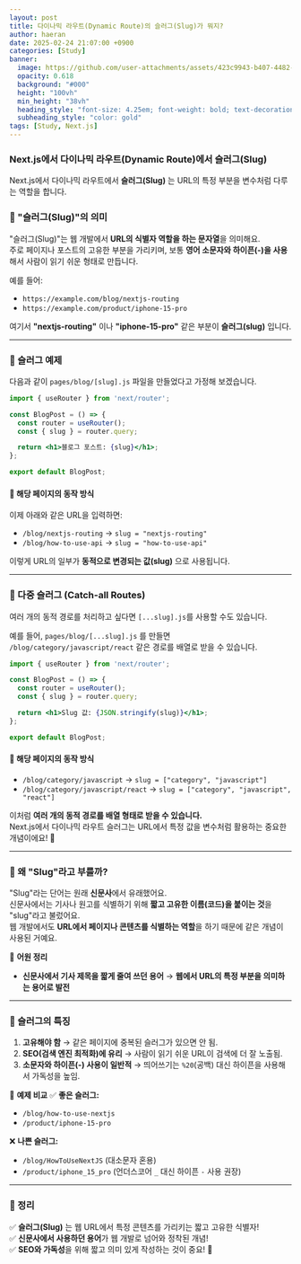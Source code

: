 ```yaml
---
layout: post
title: 다이나믹 라우트(Dynamic Route)의 슬러그(Slug)가 뭐지?
author: haeran
date: 2025-02-24 21:07:00 +0900
categories: [Study]
banner:
  image: https://github.com/user-attachments/assets/423c9943-b407-4482-84c1-cfedc2afc245
  opacity: 0.618
  background: "#000"
  height: "100vh"
  min_height: "38vh"
  heading_style: "font-size: 4.25em; font-weight: bold; text-decoration: underline"
  subheading_style: "color: gold"
tags: [Study, Next.js]
---
```


### Next.js에서 다이나믹 라우트(Dynamic Route)에서 슬러그(Slug)
Next.js에서 다이나믹 라우트에서 **슬러그(Slug)** 는 URL의 특정 부분을 변수처럼 다루는 역할을 합니다.

### 📌 "슬러그(Slug)"의 의미
"슬러그(Slug)"는 웹 개발에서 **URL의 식별자 역할을 하는 문자열**을 의미해요.  
주로 페이지나 포스트의 고유한 부분을 가리키며, 보통 **영어 소문자와 하이픈(-)을 사용**해서 사람이 읽기 쉬운 형태로 만듭니다.

예를 들어:

- `https://example.com/blog/nextjs-routing`
- `https://example.com/product/iphone-15-pro`

여기서 **"nextjs-routing"** 이나 **"iphone-15-pro"** 같은 부분이 **슬러그(slug)** 입니다.

---

### 📌 슬러그 예제
다음과 같이 `pages/blog/[slug].js` 파일을 만들었다고 가정해 보겠습니다.

```jsx
import { useRouter } from 'next/router';

const BlogPost = () => {
  const router = useRouter();
  const { slug } = router.query;

  return <h1>블로그 포스트: {slug}</h1>;
};

export default BlogPost;
```

#### 🔹 해당 페이지의 동작 방식
이제 아래와 같은 URL을 입력하면:

- `/blog/nextjs-routing` → `slug = "nextjs-routing"`
- `/blog/how-to-use-api` → `slug = "how-to-use-api"`

이렇게 URL의 일부가 **동적으로 변경되는 값(slug)** 으로 사용됩니다.

---

### 📌 다중 슬러그 (Catch-all Routes)
여러 개의 동적 경로를 처리하고 싶다면 `[...slug].js`를 사용할 수도 있습니다.

예를 들어, `pages/blog/[...slug].js` 를 만들면 `/blog/category/javascript/react` 같은 경로를 배열로 받을 수 있습니다.

```jsx
import { useRouter } from 'next/router';

const BlogPost = () => {
  const router = useRouter();
  const { slug } = router.query;

  return <h1>Slug 값: {JSON.stringify(slug)}</h1>;
};

export default BlogPost;
```

#### 🔹 해당 페이지의 동작 방식
- `/blog/category/javascript` → `slug = ["category", "javascript"]`
- `/blog/category/javascript/react` → `slug = ["category", "javascript", "react"]`

이처럼 **여러 개의 동적 경로를 배열 형태로 받을 수 있습니다.**  
Next.js에서 다이나믹 라우트 슬러그는 URL에서 특정 값을 변수처럼 활용하는 중요한 개념이에요! 🚀

---

### 📌 왜 "Slug"라고 부를까?
"Slug"라는 단어는 원래 **신문사**에서 유래했어요.  
신문사에서는 기사나 원고를 식별하기 위해 **짧고 고유한 이름(코드)을 붙이는 것**을 "slug"라고 불렀어요.  
웹 개발에서도 **URL에서 페이지나 콘텐츠를 식별하는 역할**을 하기 때문에 같은 개념이 사용된 거예요.

📖 **어원 정리**
- **신문사에서 기사 제목을 짧게 줄여 쓰던 용어** → **웹에서 URL의 특정 부분을 의미하는 용어로 발전**

---

### 📌 슬러그의 특징
1. **고유해야 함** → 같은 페이지에 중복된 슬러그가 있으면 안 됨.
2. **SEO(검색 엔진 최적화)에 유리** → 사람이 읽기 쉬운 URL이 검색에 더 잘 노출됨.
3. **소문자와 하이픈(-) 사용이 일반적** → 띄어쓰기는 `%20`(공백) 대신 하이픈을 사용해서 가독성을 높임.

📌 **예제 비교**
✅ **좋은 슬러그:**
- `/blog/how-to-use-nextjs`
- `/product/iphone-15-pro`

❌ **나쁜 슬러그:**
- `/blog/HowToUseNextJS` (대소문자 혼용)
- `/product/iphone_15_pro` (언더스코어 `_` 대신 하이픈 `-` 사용 권장)

---

### 📌 정리
✅ **슬러그(Slug)** 는 웹 URL에서 특정 콘텐츠를 가리키는 짧고 고유한 식별자!  
✅ **신문사에서 사용하던 용어**가 웹 개발로 넘어와 정착된 개념!  
✅ **SEO와 가독성**을 위해 짧고 의미 있게 작성하는 것이 중요! 🚀